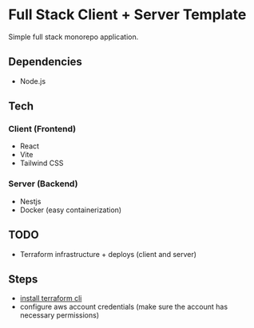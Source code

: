 # Full Stack Client + Server Template

Simple full stack monorepo application.

## Dependencies
* Node.js

## Tech

### Client (Frontend)
* React
* Vite
* Tailwind CSS

### Server (Backend) 
* Nestjs
* Docker (easy containerization)


## TODO
* Terraform infrastructure + deploys (client and server)

## Steps
* [install terraform cli](https://developer.hashicorp.com/terraform/tutorials/aws-get-started/install-cli)
* configure aws account credentials (make sure the account has necessary permissions)